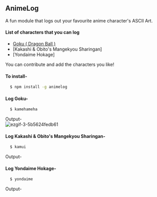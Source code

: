 ## AnimeLog
A fun module that logs out your favourite anime character's ASCII Art.

#### List of characters that you can log
- [Goku ( Dragon Ball )](https://github.com/rossoskull/animelog#log-goku-)
- [Kakashi & Obito's Mangekyou Sharingan]
- [Yondaime Hokage]

You can contribute and add the characters you like!

#### To install-
```sh
  $ npm install -g animelog
```

#### Log Goku-
```sh
  $ kamehameha
```
Output-  
![ezgif-3-5b5624fedb61](https://user-images.githubusercontent.com/27884543/50243827-3fdf1980-03f4-11e9-8111-4d841c96af28.gif)

#### Log Kakashi & Obito's Mangekyou Sharingan-
```sh
  $ kamui
```
Output-  


#### Log Yondaime Hokage-
```sh
  $ yondaime
```
Output-  
